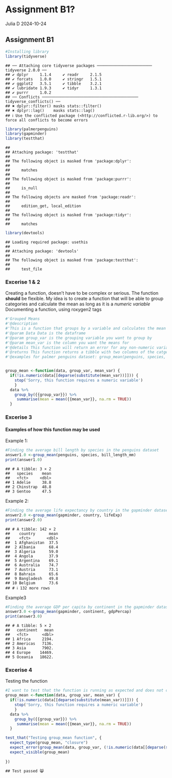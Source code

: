 Assignment B1?
================
Julia D
2024-10-24

## Assignment B1

``` r
#Installing library
library(tidyverse)
```

    ## ── Attaching core tidyverse packages ──────────────────────── tidyverse 2.0.0 ──
    ## ✔ dplyr     1.1.4     ✔ readr     2.1.5
    ## ✔ forcats   1.0.0     ✔ stringr   1.5.1
    ## ✔ ggplot2   3.5.1     ✔ tibble    3.2.1
    ## ✔ lubridate 1.9.3     ✔ tidyr     1.3.1
    ## ✔ purrr     1.0.2     
    ## ── Conflicts ────────────────────────────────────────── tidyverse_conflicts() ──
    ## ✖ dplyr::filter() masks stats::filter()
    ## ✖ dplyr::lag()    masks stats::lag()
    ## ℹ Use the conflicted package (<http://conflicted.r-lib.org/>) to force all conflicts to become errors

``` r
library(palmerpenguins)
library(gapminder)
library(testthat)
```

    ## 
    ## Attaching package: 'testthat'
    ## 
    ## The following object is masked from 'package:dplyr':
    ## 
    ##     matches
    ## 
    ## The following object is masked from 'package:purrr':
    ## 
    ##     is_null
    ## 
    ## The following objects are masked from 'package:readr':
    ## 
    ##     edition_get, local_edition
    ## 
    ## The following object is masked from 'package:tidyr':
    ## 
    ##     matches

``` r
library(devtools)
```

    ## Loading required package: usethis
    ## 
    ## Attaching package: 'devtools'
    ## 
    ## The following object is masked from 'package:testthat':
    ## 
    ##     test_file

### Excerise 1 & 2

Creating a function, doesn’t have to be complex or serious. The function
**should** be flexible. My idea is to create a function that will be
able to group categories and calculate the mean as long as it is a
*numeric variable* Documenting a function, using roxygen2 tags

``` r
#'Grouped Means
#'@description
#'This is a function that groups by a variable and calculates the mean
#'@param Data Data is the dataframe 
#'@param group_var is the grouping variable you want to group by
#'@param mean_var is the column you want the means for 
#'@details This function will return an error for any non-numeric variables in the mean_var param. This function will automatically remove NA variables
#'@returns This function returns a tibble with two columns of the catgeories grouped by and the means for each 
#'@examples for palmer penguins dataset: group_mean(penguins, species, bill_length_mm), returns mean bill length by species.


group_mean <-function(data, group_var, mean_var) {
  if(!is.numeric(data[[deparse(substitute(mean_var))]])) {
    stop('Sorry, this function requires a numeric variable')
    }
  data %>%
    group_by({{group_var}}) %>%
     summarise(mean = mean({{mean_var}}, na.rm = TRUE))
  }
```

### Excerise 3

#### Examples of how this function may be used

Example 1:

``` r
#Finding the average bill length by species in the penguins dataset
answer1.0 <-group_mean(penguins, species, bill_length_mm)
print(answer1.0)
```

    ## # A tibble: 3 × 2
    ##   species    mean
    ##   <fct>     <dbl>
    ## 1 Adelie     38.8
    ## 2 Chinstrap  48.8
    ## 3 Gentoo     47.5

Example 2:

``` r
#Finding the average life expectancy by country in the gapminder dataset
answer2.0 <-group_mean(gapminder, country, lifeExp)
print(answer2.0)
```

    ## # A tibble: 142 × 2
    ##    country      mean
    ##    <fct>       <dbl>
    ##  1 Afghanistan  37.5
    ##  2 Albania      68.4
    ##  3 Algeria      59.0
    ##  4 Angola       37.9
    ##  5 Argentina    69.1
    ##  6 Australia    74.7
    ##  7 Austria      73.1
    ##  8 Bahrain      65.6
    ##  9 Bangladesh   49.8
    ## 10 Belgium      73.6
    ## # ℹ 132 more rows

Example3

``` r
#Finding the average GDP per capita by continent in the gapminder dataset
answer3.0 <-group_mean(gapminder, continent, gdpPercap)
print(answer3.0)
```

    ## # A tibble: 5 × 2
    ##   continent   mean
    ##   <fct>      <dbl>
    ## 1 Africa     2194.
    ## 2 Americas   7136.
    ## 3 Asia       7902.
    ## 4 Europe    14469.
    ## 5 Oceania   18622.

### Excerise 4

Testing the function

``` r
#I want to test that the function is running as expected and does not conduct an analysis on non-numeric variables. 
group_mean <-function(data, group_var, mean_var) {
  if(!is.numeric(data[[deparse(substitute(mean_var))]])) {
    stop('Sorry, this function requires a numeric variable')
    }
  data %>%
    group_by({{group_var}}) %>%
     summarise(mean = mean({{mean_var}}, na.rm = TRUE))
  }

test_that("Testing group_mean function", {
  expect_type(group_mean, "closure")
  expect_error(group_mean(data, group_var, (!is.numeric(data[[deparse(substitute(mean_var))]]))))
  expect_visible(group_mean)
 
})
```

    ## Test passed 😸
